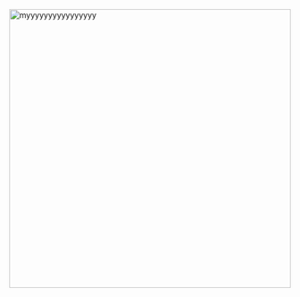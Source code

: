 
<div>
  <a href="https://somtochukwu-ko.vercel.app/">
    <img title="click me :)" align="right" alt="myyyyyyyyyyyyyyyy" src="https://somtochukwu-ko.vercel.app/portfolio.gif" width="100%" height="500" />
  </a>
</div>

<pre>
- 👋 Hi, I’m @soomtochukwu

- 👀 I’m interested in web2 and web3
  
- 💻 I’m a practicing web3 <a href="https://somtochukwu-ko.vercel.app/">developer</a>

- 🦾 I’m seeking a challenging
position with seasoned professionals and clients in a fast-paced environment

- 📫 How to reach me: 
  - <a href="https://x.com/tweetSomto"><img alt="X Logo" src="https://encrypted-tbn0.gstatic.com/images?q=tbn:ANd9GcS7fj1vqat9XLO4cFwOG1uFqLXYDcISiYil2w&s" width="25" height="25" /></a>
  - <a href="https://wa.me/2348165261759"><img alt="WhatsApp Logo" src="https://cdn-icons-png.freepik.com/256/15707/15707843.png?semt=ais_hybrid" width="30" height="30" /></a>
</pre>

<!---
soomtochukwu/soomtochukwu is a ✨ special ✨ repository because its `README.md` (this file) appears on your GitHub profile.
You can click the Preview link to take a look at your changes.
--->
